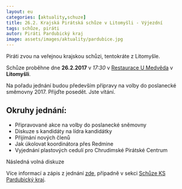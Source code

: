 ```yaml
---
layout: eu
categories: [aktuality,schuze]
title: 26.2. Krajská Pirátská schůze v Litomyšli - Výjezdní
tags: schůze, piráti
autor: Piráti Pardubický kraj
image: assets/images/aktuality/pardubice.jpg
---
```

Piráti zvou na veřejnou krajskou schůzi, tentokráte z Litomyšle.

Schůze proběhne dne __26.2.2017__ v _17:30_ v [Restaurace U Medvěda][1] v __Litomyšli__. 

Na pořadu jednání budou především přípravy na volby do poslanecké směmovny 2017. Přijďte posedět. Jste vítání. 

Okruhy jednání:
---------------
* Připravované akce na volby do poslanecké sněmovny
* Diskuze s kandidáty na lídra kandidátky
* Přijímání nových členů
* Jak úkolovat koordinátora přes Redmine
* Vyjednání plastových cedulí pro Chrudimské Pirátské Centrum

Následná volná diskuze

Více informací a zápis z jednání [zde][2], případně v sekci [Schůze KS Pardubický kraj][3].

[1]: http://www.umedveda.cz/
[2]: https://forum.pirati.cz/pardubicky-kraj-f85/krajska-schuze-litomysl-26-2-t35986.html#p491141
[3]: https://forum.pirati.cz/schuze-ks-pardubicky-kraj-f788/
